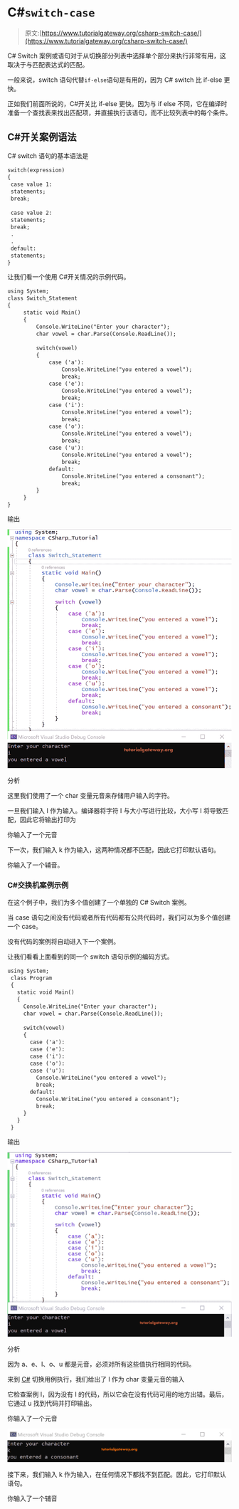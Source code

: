 # C#`switch-case`

> 原文:[https://www.tutorialgateway.org/csharp-switch-case/](https://www.tutorialgateway.org/csharp-switch-case/)

C# Switch 案例或语句对于从切换部分列表中选择单个部分来执行非常有用，这取决于与匹配表达式的匹配。

一般来说，switch 语句代替`if-else`语句是有用的，因为 C# switch 比 if-else 更快。

正如我们前面所说的，C#开关比 if-else 更快。因为与 if else 不同，它在编译时准备一个查找表来找出匹配项，并直接执行该语句，而不比较列表中的每个条件。

## C#开关案例语法

C# switch 语句的基本语法是

```
switch(expression)
{
 case value 1:
 statements;
 break;

 case value 2:
 statements;
 break;
 .
 .
 default:
 statements;
}
```

让我们看一个使用 C#开关情况的示例代码。

```
using System;
class Switch_Statement
{
     static void Main()
     {
         Console.WriteLine("Enter your character");
         char vowel = char.Parse(Console.ReadLine());

         switch(vowel)
         {
             case ('a'):
                 Console.WriteLine("you entered a vowel");
                 break;
             case ('e'):
                 Console.WriteLine("you entered a vowel");
                 break;
             case ('i'):
                 Console.WriteLine("you entered a vowel");
                 break;
             case ('o'):
                 Console.WriteLine("you entered a vowel");
                 break;
             case ('u'):
                 Console.WriteLine("you entered a vowel");
                 break;
             default:
                 Console.WriteLine("you entered a consonant");
                 break;
         }
     }
}
```

输出

![C# Switch Case Example 1](img/95cdf27f303dea9048683c7fddff2c59.png)

分析

这里我们使用了一个 char 变量元音来存储用户输入的字符。

一旦我们输入 I 作为输入。编译器将字符 I 与大小写进行比较，大小写 I 将导致匹配，因此它将输出打印为

你输入了一个元音

下一次，我们输入 k 作为输入，这两种情况都不匹配，因此它打印默认语句。

你输入了一个辅音。

### C#交换机案例示例

在这个例子中，我们为多个值创建了一个单独的 C# Switch 案例。

当 case 语句之间没有代码或者所有代码都有公共代码时，我们可以为多个值创建一个 case。

没有代码的案例将自动进入下一个案例。

让我们看看上面看到的同一个 switch 语句示例的编码方式。

```
using System;
 class Program
 {
   static void Main()
   {
     Console.WriteLine("Enter your character");
     char vowel = char.Parse(Console.ReadLine());

     switch(vowel)
     {
       case ('a'):
       case ('e'):
       case ('i'):
       case ('o'):
       case ('u'):
         Console.WriteLine("you entered a vowel");
         break;
       default:
         Console.WriteLine("you entered a consonant");
         break;
     }
   }
 }
```

输出

![C# Switch Case Example 2](img/94f84ea0caf0a26ae1220700313fd08c.png)

分析

因为 a、e、I、o、u 都是元音，必须对所有这些值执行相同的代码。

来到 [C#](https://www.tutorialgateway.org/csharp-tutorial/) 切换用例执行，我们给出了 I 作为 char 变量元音的输入

它检查案例 I，因为没有 I 的代码，所以它会在没有代码可用的地方出错。最后，它通过 u 找到代码并打印输出。

你输入了一个元音

![C# Switch Case 3](img/d5c1495d5a12315ee1e604e5c95e0d8d.png)

接下来，我们输入 k 作为输入，在任何情况下都找不到匹配。因此，它打印默认语句。

你输入了一个辅音